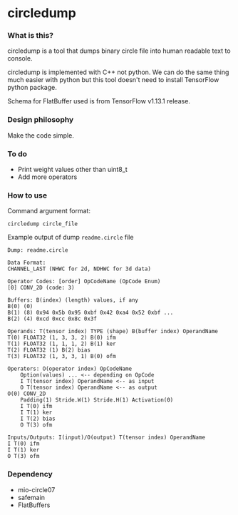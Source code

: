 # circledump

### What is this?

circledump is a tool that dumps binary circle file into human readable text to console.

circledump is implemented with C++ not python. We can do the same thing much easier
with python but this tool doesn't need to install TensorFlow python package.

Schema for FlatBuffer used is from TensorFlow v1.13.1 release.

### Design philosophy

Make the code simple.

### To do

- Print weight values other than uint8_t
- Add more operators

### How to use

Command argument format:
```
circledump circle_file
```

Example output of dump `readme.circle` file
```
Dump: readme.circle

Data Format:
CHANNEL_LAST (NHWC for 2d, NDHWC for 3d data)

Operator Codes: [order] OpCodeName (OpCode Enum)
[0] CONV_2D (code: 3)

Buffers: B(index) (length) values, if any
B(0) (0)
B(1) (8) 0x94 0x5b 0x95 0xbf 0x42 0xa4 0x52 0xbf ...
B(2) (4) 0xcd 0xcc 0x8c 0x3f

Operands: T(tensor index) TYPE (shape) B(buffer index) OperandName
T(0) FLOAT32 (1, 3, 3, 2) B(0) ifm
T(1) FLOAT32 (1, 1, 1, 2) B(1) ker
T(2) FLOAT32 (1) B(2) bias
T(3) FLOAT32 (1, 3, 3, 1) B(0) ofm

Operators: O(operator index) OpCodeName
    Option(values) ... <-- depending on OpCode
    I T(tensor index) OperandName <-- as input
    O T(tensor index) OperandName <-- as output
O(0) CONV_2D
    Padding(1) Stride.W(1) Stride.H(1) Activation(0)
    I T(0) ifm
    I T(1) ker
    I T(2) bias
    O T(3) ofm

Inputs/Outputs: I(input)/O(output) T(tensor index) OperandName
I T(0) ifm
I T(1) ker
O T(3) ofm
```

### Dependency

- mio-circle07
- safemain
- FlatBuffers
